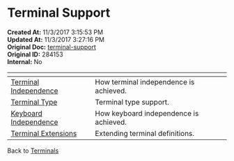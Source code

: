 # Terminal Support

**Created At:** 11/3/2017 3:15:53 PM  
**Updated At:** 11/3/2017 3:27:16 PM  
**Original Doc:** [terminal-support](https://docs.jbase.com/41717-environment-variables/terminal-support)  
**Original ID:** 284153  
**Internal:** No  

| <!----> | <!----> |
| --- | --- |
| [Terminal Independence](./../terminal-independence) | How terminal independence is achieved. |
| [Terminal Type](./../terminal-type) | Terminal type support. |
| [Keyboard Independence](./../keyboard-independence) | How keyboard independence is achieved. |
| [Terminal Extensions](./../terminal-extensions) | Extending terminal definitions. |

Back to [Terminals](./../README.md)

  
<PageFooter />
